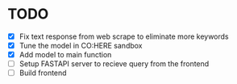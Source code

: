 # TODO

- [X] Fix text response from web scrape to eliminate more keywords
- [X] Tune the model in CO:HERE sandbox
- [X] Add model to main function
- [ ] Setup FASTAPI server to recieve query from the frontend
- [ ] Build frontend